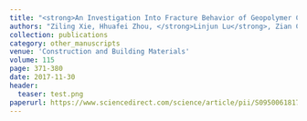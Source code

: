 ```yaml
---
title: "<strong>An Investigation Into Fracture Behavior of Geopolymer Concrete with Digital Image Correlation Technique</strong>"
authors: "Ziling Xie, Hhuafei Zhou, </strong>Linjun Lu</strong>, Zian Chen"
collection: publications
category: other_manuscripts
venue: 'Construction and Building Materials'
volume: 115
page: 371-380
date: 2017-11-30
header:
  teaser: test.png
paperurl: https://www.sciencedirect.com/science/article/pii/S095006181731632X
---
```

